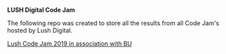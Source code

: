 **LUSH Digital Code Jam** 

The following repo was created to store all the results from all Code Jam's hosted by Lush Digital.

[Lush Code Jam 2019 in association with BU](https://github.com/ollyc2015/CodeJam2019/tree/master/Lush%20Code%20Jam%202019)
